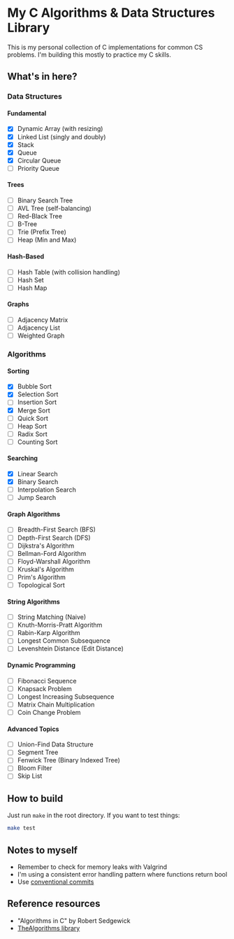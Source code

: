 # My C Algorithms & Data Structures Library

This is my personal collection of C implementations for common CS problems.
I'm building this mostly to practice my C skills.

## What's in here?

### Data Structures

#### Fundamental

- [x] Dynamic Array (with resizing)
- [x] Linked List (singly and doubly)
- [x] Stack
- [x] Queue
- [x] Circular Queue
- [ ] Priority Queue

#### Trees

- [ ] Binary Search Tree
- [ ] AVL Tree (self-balancing)
- [ ] Red-Black Tree
- [ ] B-Tree
- [ ] Trie (Prefix Tree)
- [ ] Heap (Min and Max)

#### Hash-Based

- [ ] Hash Table (with collision handling)
- [ ] Hash Set
- [ ] Hash Map

#### Graphs

- [ ] Adjacency Matrix
- [ ] Adjacency List
- [ ] Weighted Graph

### Algorithms

#### Sorting

- [x] Bubble Sort
- [x] Selection Sort
- [ ] Insertion Sort
- [x] Merge Sort
- [ ] Quick Sort
- [ ] Heap Sort
- [ ] Radix Sort
- [ ] Counting Sort

#### Searching

- [x] Linear Search
- [x] Binary Search
- [ ] Interpolation Search
- [ ] Jump Search

#### Graph Algorithms

- [ ] Breadth-First Search (BFS)
- [ ] Depth-First Search (DFS)
- [ ] Dijkstra's Algorithm
- [ ] Bellman-Ford Algorithm
- [ ] Floyd-Warshall Algorithm
- [ ] Kruskal's Algorithm
- [ ] Prim's Algorithm
- [ ] Topological Sort

#### String Algorithms

- [ ] String Matching (Naive)
- [ ] Knuth-Morris-Pratt Algorithm
- [ ] Rabin-Karp Algorithm
- [ ] Longest Common Subsequence
- [ ] Levenshtein Distance (Edit Distance)

#### Dynamic Programming

- [ ] Fibonacci Sequence
- [ ] Knapsack Problem
- [ ] Longest Increasing Subsequence
- [ ] Matrix Chain Multiplication
- [ ] Coin Change Problem

#### Advanced Topics

- [ ] Union-Find Data Structure
- [ ] Segment Tree
- [ ] Fenwick Tree (Binary Indexed Tree)
- [ ] Bloom Filter
- [ ] Skip List

## How to build

Just run `make` in the root directory. If you want to test things:

```bash
make test
```

## Notes to myself

- Remember to check for memory leaks with Valgrind
- I'm using a consistent error handling pattern where functions return bool
- Use [conventional commits](https://www.conventionalcommits.org/en/v1.0.0/#summary)

## Reference resources

- "Algorithms in C" by Robert Sedgewick
- [TheAlgorithms library](https://github.com/TheAlgorithms/C)
